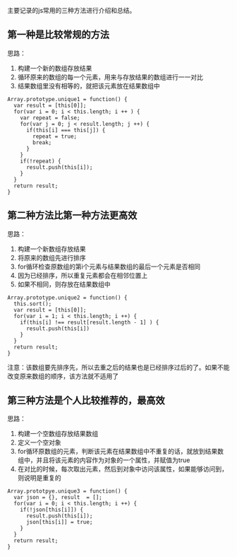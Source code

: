主要记录的js常用的三种方法进行介绍和总结。

## 第一种是比较常规的方法
思路：
1. 构建一个新的数组存放结果
2. 循环原来的数组的每一个元素，用来与存放结果的数组进行一一对比
3. 结果数组里没有相等的，就把该元素放在结果数组中
```
Array.prototype.unique1 = function() {
  var result = [this[0]];
  for(var i = 0; i < this.length; i ++ ) {
    var repeat = false;
    for(var j = 0; j < result.length; j ++) {
      if(this[i] === this[j]) {
        repeat = true;
        break;
      }
    }
    if(!repeat) {
      result.push(this[i]);
    }
  }
  return result;
}
```


## 第二种方法比第一种方法更高效
思路：
1. 构建一个新数组存放结果
2. 将原来的数组先进行排序
3. for循环检查原数组的第i个元素与结果数组的最后一个元素是否相同
4. 因为已经排序，所以重复元素都会在相邻位置上
5. 如果不相同，则存放在结果数组中
```
Array.prototype.unique2 = function() {
  this.sort();
  var result = [this[0]];
  for(var i = 1; i < this.length; i ++) {
    if(this[i] !== result[result.length - 1] ) {
      result.push(this[i])
    }
  }
  return result;
}
```
注意：该数组要先排序先，所以去重之后的结果也是已经排序过后的了。如果不能改变原来数组的顺序，该方法就不适用了

## 第三种方法是个人比较推荐的，最高效
思路：
1. 构建一个空数组存放结果数组
2. 定义一个空对象
3. for循环原数组的元素，判断该元素在结果数组中不重复的话，就放到结果数组中，并且将该元素的内容作为对象的一个属性，并赋值为true
4. 在对比的时候，每次取出元素，然后到对象中访问该属性，如果能够访问到，则说明是重复的
```
Array.prototpye.unique3 = function() {
  var json = {}, result  = [];
  for(var i = 0; i < this.length; i ++) {
    if(!json[this[i]]) {
      result.push(this[i]);
      json[this[i]] = true;
    }
  }
  return result;
}
```

